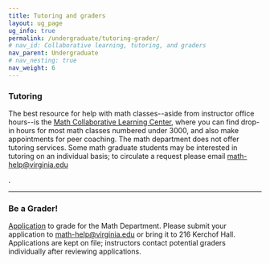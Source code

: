 ```yaml
---
title: Tutoring and graders
layout: ug_page
ug_info: true
permalink: /undergraduate/tutoring-grader/
# nav_id: Collaborative learning, tutoring, and graders
nav_parent: Undergraduate
# nav_nesting: true
nav_weight: 6
---
```


<h3>Tutoring</h3>

<p>The best resource for help with math classes--aside from instructor office hours--is the <a href="https://math.virginia.edu/undergraduate/MCLC/">Math Collaborative Learning Center</a>, where you can find drop-in hours for most math classes numbered under 3000, and also make appointments for peer coaching. The math department does not offer tutoring services. Some math graduate students may be interested in tutoring on an individual basis; to circulate a request please email <a href="mailto:math-help@virginia.edu">math-help@virginia.edu</a></p>.

---

<h3>Be a Grader!</h3>

<p><a href="{{ site.url }}/undergraduate/docs/Grader_App_2023.pdf">Application</a>&nbsp;to grade for the Math Department. Please submit your application to <a href="mailto:math-help@virginia.edu">math-help@virginia.edu</a> or bring it to 216 Kerchof Hall. Applications are kept on file; instructors contact potential graders individually after reviewing applications.</p>
